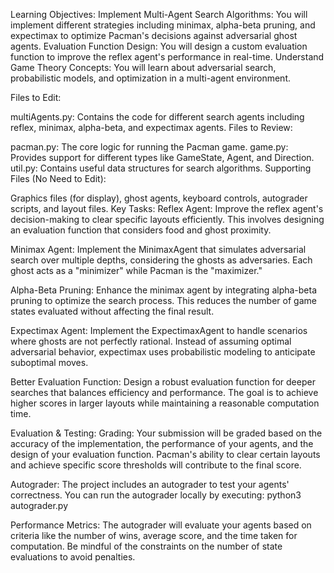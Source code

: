 Learning Objectives:
Implement Multi-Agent Search Algorithms: You will implement different strategies including minimax, alpha-beta pruning, and expectimax to optimize Pacman's decisions against adversarial ghost agents.
Evaluation Function Design: You will design a custom evaluation function to improve the reflex agent's performance in real-time.
Understand Game Theory Concepts: You will learn about adversarial search, probabilistic models, and optimization in a multi-agent environment.

Files to Edit:

multiAgents.py: Contains the code for different search agents including reflex, minimax, alpha-beta, and expectimax agents.
Files to Review:

pacman.py: The core logic for running the Pacman game.
game.py: Provides support for different types like GameState, Agent, and Direction.
util.py: Contains useful data structures for search algorithms.
Supporting Files (No Need to Edit):

Graphics files (for display), ghost agents, keyboard controls, autograder scripts, and layout files.
Key Tasks:
Reflex Agent: Improve the reflex agent's decision-making to clear specific layouts efficiently. This involves designing an evaluation function that considers food and ghost proximity.

Minimax Agent: Implement the MinimaxAgent that simulates adversarial search over multiple depths, considering the ghosts as adversaries. Each ghost acts as a "minimizer" while Pacman is the "maximizer."

Alpha-Beta Pruning: Enhance the minimax agent by integrating alpha-beta pruning to optimize the search process. This reduces the number of game states evaluated without affecting the final result.

Expectimax Agent: Implement the ExpectimaxAgent to handle scenarios where ghosts are not perfectly rational. Instead of assuming optimal adversarial behavior, expectimax uses probabilistic modeling to anticipate suboptimal moves.

Better Evaluation Function: Design a robust evaluation function for deeper searches that balances efficiency and performance. The goal is to achieve higher scores in larger layouts while maintaining a reasonable computation time.

Evaluation & Testing:
Grading: Your submission will be graded based on the accuracy of the implementation, the performance of your agents, and the design of your evaluation function. Pacman's ability to clear certain layouts and achieve specific score thresholds will contribute to the final score.

Autograder: The project includes an autograder to test your agents' correctness. You can run the autograder locally by executing:
python3 autograder.py

Performance Metrics: The autograder will evaluate your agents based on criteria like the number of wins, average score, and the time taken for computation. Be mindful of the constraints on the number of state evaluations to avoid penalties.





